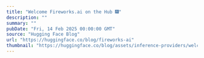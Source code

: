 ```yaml
---
title: "Welcome Fireworks.ai on the Hub 🎆"
description: ""
summary: ""
pubDate: "Fri, 14 Feb 2025 00:00:00 GMT"
source: "Hugging Face Blog"
url: "https://huggingface.co/blog/fireworks-ai"
thumbnail: "https://huggingface.co/blog/assets/inference-providers/welcome-fireworks.jpg"
---
```


